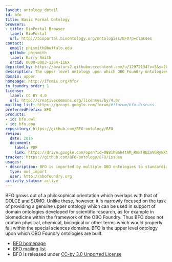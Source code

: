 ```yaml
---
layout: ontology_detail
id: bfo
title: Basic Formal Ontology
browsers:
- title: BioPortal Browser
  label: BioPortal
  url: http://bioportal.bioontology.org/ontologies/BFO?p=classes
contact:
  email: phismith@buffalo.edu
  github: phismith
  label: Barry Smith
  orcid: 0000-0003-1384-116X
depicted_by: https://avatars2.githubusercontent.com/u/12972134?v=3&s=200
description: The upper level ontology upon which OBO Foundry ontologies are built.
domain: upper
homepage: http://ifomis.org/bfo/
in_foundry_order: 1
license:
  label: CC BY 4.0
  url: http://creativecommons.org/licenses/by/4.0/
mailing_list: https://groups.google.com/forum/#!forum/bfo-discuss
preferredPrefix: BFO
products:
- id: bfo.owl
- id: bfo.obo
repository: https://github.com/BFO-ontology/BFO
review:
  date: 2016
  document:
    label: PDF
    link: https://drive.google.com/open?id=0B81h9ah4tAM_RnNTRUZnVGRyWXM
tracker: https://github.com/BFO-ontology/BFO/issues
usages:
- description: BFO is imported by multiple OBO ontologies to standardize upper level structure
  type: owl_import
  user: http://obofoundry.org
activity_status: active
---
```


BFO grows out of a philosophical orientation which overlaps with that of DOLCE and SUMO. Unlike these, however, it is narrowly focused on the task of providing a genuine upper ontology which can be used in support of domain ontologies developed for scientific research, as for example in biomedicine within the framework of the OBO Foundry. Thus BFO does not contain physical, chemical, biological or other terms which would properly fall within the special sciences domains. BFO is the upper level ontology upon which OBO Foundry ontologies are built.

- [BFO homepage](http://ifomis.org/bfo/)
- [BFO mailing list](https://groups.google.com/forum/#!forum/bfo-discuss)
- BFO is released under [CC-by 3.0 Unported License](http://creativecommons.org/licenses/by/3.0/)
